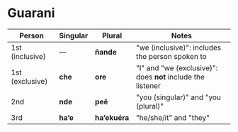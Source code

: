 # Guarani

| Person          | Singular | Plural        | Notes                                                       |
| --------------- | -------- | ------------- | ----------------------------------------------------------- |
| 1st (inclusive) | —        | **ñande**     | "we (inclusive)": includes the person spoken to             |
| 1st (exclusive) | **che**  | **ore**       | "I" and "we (exclusive)": does **not** include the listener |
| 2nd             | **nde**  | **peẽ**       | "you (singular)" and "you (plural)"                         |
| 3rd             | **haʼe** | **haʼekuéra** | "he/she/it" and "they"                                      |



